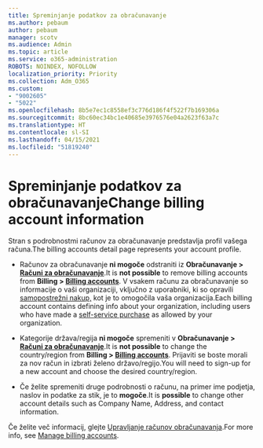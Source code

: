 ```yaml
---
title: Spreminjanje podatkov za obračunavanje
ms.author: pebaum
author: pebaum
manager: scotv
ms.audience: Admin
ms.topic: article
ms.service: o365-administration
ROBOTS: NOINDEX, NOFOLLOW
localization_priority: Priority
ms.collection: Adm_O365
ms.custom:
- "9002605"
- "5022"
ms.openlocfilehash: 8b5e7ec1c8558ef3c776d186f4f522f7b169306a
ms.sourcegitcommit: 8bc60ec34bc1e40685e3976576e04a2623f63a7c
ms.translationtype: HT
ms.contentlocale: sl-SI
ms.lasthandoff: 04/15/2021
ms.locfileid: "51819240"
---
```

# <a name="change-billing-account-information"></a><span data-ttu-id="72e3e-102">Spreminjanje podatkov za obračunavanje</span><span class="sxs-lookup"><span data-stu-id="72e3e-102">Change billing account information</span></span>

<span data-ttu-id="72e3e-103">Stran s podrobnostmi računov za obračunavanje predstavlja profil vašega računa.</span><span class="sxs-lookup"><span data-stu-id="72e3e-103">The billing accounts detail page represents your account profile.</span></span>

- <span data-ttu-id="72e3e-104">Računov za obračunavanje **ni mogoče** odstraniti iz **Obračunavanje > [Računi za obračunavanje](https://go.microsoft.com/fwlink/p/?linkid=2084771)**.</span><span class="sxs-lookup"><span data-stu-id="72e3e-104">It is **not possible** to remove billing accounts from **Billing > [Billing accounts](https://go.microsoft.com/fwlink/p/?linkid=2084771)**.</span></span> <span data-ttu-id="72e3e-105">V vsakem računu za obračunavanje so informacije o vaši organizaciji, vključno z uporabniki, ki so opravili [samopostrežni nakup,](https://docs.microsoft.com/microsoft-365/commerce/subscriptions/manage-self-service-purchases-admins) kot je to omogočila vaša organizacija.</span><span class="sxs-lookup"><span data-stu-id="72e3e-105">Each billing account contains defining info about your organization, including users who have made a [self-service purchase](https://docs.microsoft.com/microsoft-365/commerce/subscriptions/manage-self-service-purchases-admins) as allowed by your organization.</span></span> 

- <span data-ttu-id="72e3e-106">Kategorije država/regija **ni mogoče** spremeniti v **Obračunavanje > [Računi za obračunavanje](https://go.microsoft.com/fwlink/p/?linkid=2084771)**.</span><span class="sxs-lookup"><span data-stu-id="72e3e-106">It is **not possible** to change the country/region from **Billing > [Billing accounts](https://go.microsoft.com/fwlink/p/?linkid=2084771)**.</span></span> <span data-ttu-id="72e3e-107">Prijaviti se boste morali za nov račun in izbrati želeno državo/regijo.</span><span class="sxs-lookup"><span data-stu-id="72e3e-107">You will need to sign-up for a new account and choose the desired country/region.</span></span> 

- <span data-ttu-id="72e3e-108">Če želite spremeniti druge podrobnosti o računu, na primer ime podjetja, naslov in podatke za stik, je to **mogoče**.</span><span class="sxs-lookup"><span data-stu-id="72e3e-108">It is **possible** to change other account details such as Company Name, Address, and contact information.</span></span> 

<span data-ttu-id="72e3e-109">Če želite več informacij, glejte [Upravljanje računov obračunavanja](https://docs.microsoft.com/microsoft-365/commerce/manage-billing-accounts).</span><span class="sxs-lookup"><span data-stu-id="72e3e-109">For more info, see [Manage billing accounts](https://docs.microsoft.com/microsoft-365/commerce/manage-billing-accounts).</span></span> 
